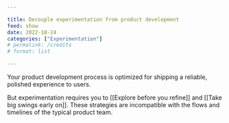 ```yaml
---

title: Decouple experimentation from product development
feed: show
date: 2022-10-24
categories: ["Experimentation"]
# permalink: /credits
# format: list

---
```


Your product development process is optimized for shipping a reliable, polished experience to users.

But experimentation requires you to [[Explore before you refine]] and [[Take big swings early on]]. These strategies are incompatible with the flows and timelines of the typical product team.